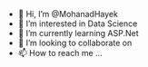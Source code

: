 - 👋 Hi, I’m @MohanadHayek
- 👀 I’m interested in Data Science
- 🌱 I’m currently learning ASP.Net
- 💞️ I’m looking to collaborate on 
- 📫 How to reach me ...

<!---
MohanadHayek/MohanadHayek is a ✨ special ✨ repository because its `README.md` (this file) appears on your GitHub profile.
You can click the Preview link to take a look at your changes.
--->
